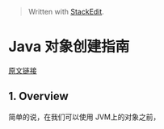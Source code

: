 


> Written with [StackEdit](https://stackedit.io/).

# Java 对象创建指南
[原文链接](https://www.baeldung.com/java-initialization)

## 1. Overview
简单的说，在我们可以使用 JVM上的对象之前，

<!--stackedit_data:
eyJoaXN0b3J5IjpbLTIwNTcxMDAyNzVdfQ==
-->